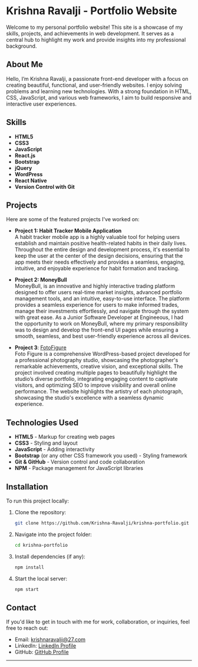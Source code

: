 # Krishna Ravalji - Portfolio Website

Welcome to my personal portfolio website! This site is a showcase of my skills, projects, and achievements in web development. It serves as a central hub to highlight my work and provide insights into my professional background.

## About Me

Hello, I’m Krishna Ravalji, a passionate front-end developer with a focus on creating beautiful, functional, and user-friendly websites. I enjoy solving problems and learning new technologies. With a strong foundation in HTML, CSS, JavaScript, and various web frameworks, I aim to build responsive and interactive user experiences.

## Skills

- **HTML5**
- **CSS3**
- **JavaScript**
- **React.js** 
- **Bootstrap** 
- **jQuery**
- **WordPress**
- **React Native** 
- **Version Control with Git**

## Projects

Here are some of the featured projects I've worked on:

- **Project 1: Habit Tracker Mobile Application** <br>
  A habit tracker mobile app is a highly valuable tool for helping users establish and maintain positive health-related habits in their daily lives. Throughout the entire design and development process, it's essential to keep the user at the center of the design decisions, ensuring that the app meets their needs effectively and provides a seamless, engaging, intuitive, and enjoyable experience for habit formation and tracking.
  
- **Project 2: MoneyBull** <br>
  MoneyBull, is an innovative and highly interactive trading platform designed to offer users real-time market insights, advanced portfolio management tools, and an intuitive, easy-to-use interface. The platform provides a seamless experience for users to make informed trades, manage their investments effortlessly, and navigate through the system with great ease. As a Junior Software Developer at Engineeous, I had the opportunity to work on MoneyBull, where my primary responsibility was to design and develop the front-end UI pages while ensuring a smooth, seamless, and best user-friendly experience across all devices.
  
- **Project 3**: [FotoFigure](https://www.fotofigure.in/)  
  Foto Figure is a comprehensive WordPress-based project developed for a professional photography studio, showcasing the photographer's remarkable achievements, creative vision, and exceptional skills. The project involved creating multiple pages to beautifully highlight the studio’s diverse portfolio, integrating engaging content to captivate visitors, and optimizing SEO to improve visibility and overall online performance. The website highlights the artistry of each photograph, showcasing the studio's excellence with a seamless dynamic experience.

## Technologies Used

- **HTML5** - Markup for creating web pages
- **CSS3** - Styling and layout
- **JavaScript** - Adding interactivity
- **Bootstrap** (or any other CSS framework you used) - Styling framework
- **Git & GitHub** - Version control and code collaboration
- **NPM** - Package management for JavaScript libraries

## Installation

To run this project locally:

1. Clone the repository:
   ```bash
   git clone https://github.com/Krishna-Ravalji/krishna-portfolio.git
   ```

2. Navigate into the project folder:
   ```bash
   cd krishna-portfolio
   ```

3. Install dependencies (if any):
   ```bash
   npm install
   ```

4. Start the local server:
   ```bash
   npm start
   ```

## Contact

If you'd like to get in touch with me for work, collaboration, or inquiries, feel free to reach out:

- Email: [krishnaravalji@27.com](mailto:krishnaravalji@27.com)
- LinkedIn: [LinkedIn Profile](https://www.linkedin.com/in/krishna-ravalji-b270bb246)
- GitHub: [GitHub Profile](https://github.com/Krishna-Ravalji)

---
